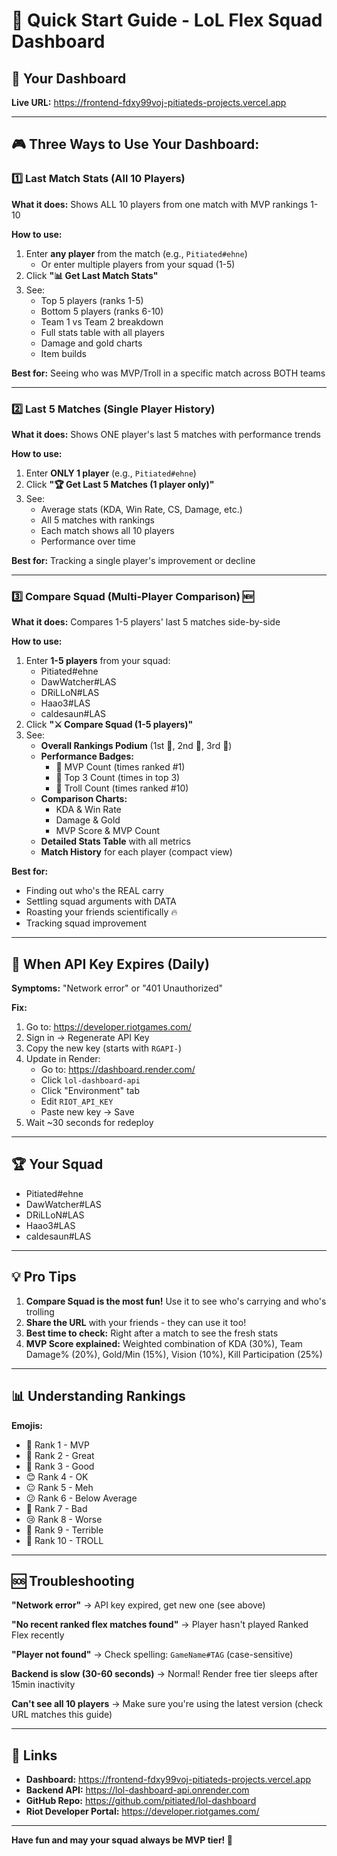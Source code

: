 # 🚀 Quick Start Guide - LoL Flex Squad Dashboard

## 📍 Your Dashboard
**Live URL:** https://frontend-fdxy99voj-pitiateds-projects.vercel.app

---

## 🎮 Three Ways to Use Your Dashboard:

### 1️⃣ Last Match Stats (All 10 Players)
**What it does:** Shows ALL 10 players from one match with MVP rankings 1-10

**How to use:**
1. Enter **any player** from the match (e.g., `Pitiated#ehne`)
   - Or enter multiple players from your squad (1-5)
2. Click **"📊 Get Last Match Stats"**
3. See:
   - Top 5 players (ranks 1-5)
   - Bottom 5 players (ranks 6-10)
   - Team 1 vs Team 2 breakdown
   - Full stats table with all players
   - Damage and gold charts
   - Item builds

**Best for:** Seeing who was MVP/Troll in a specific match across BOTH teams

---

### 2️⃣ Last 5 Matches (Single Player History)
**What it does:** Shows ONE player's last 5 matches with performance trends

**How to use:**
1. Enter **ONLY 1 player** (e.g., `Pitiated#ehne`)
2. Click **"🏆 Get Last 5 Matches (1 player only)"**
3. See:
   - Average stats (KDA, Win Rate, CS, Damage, etc.)
   - All 5 matches with rankings
   - Each match shows all 10 players
   - Performance over time

**Best for:** Tracking a single player's improvement or decline

---

### 3️⃣ Compare Squad (Multi-Player Comparison) 🆕
**What it does:** Compares 1-5 players' last 5 matches side-by-side

**How to use:**
1. Enter **1-5 players** from your squad:
   - Pitiated#ehne
   - DawWatcher#LAS
   - DRiLLoN#LAS
   - Haao3#LAS
   - caldesaun#LAS
2. Click **"⚔️ Compare Squad (1-5 players)"**
3. See:
   - **Overall Rankings Podium** (1st 👑, 2nd 🥈, 3rd 🥉)
   - **Performance Badges:**
     - 👑 MVP Count (times ranked #1)
     - 🥉 Top 3 Count (times in top 3)
     - 🤡 Troll Count (times ranked #10)
   - **Comparison Charts:**
     - KDA & Win Rate
     - Damage & Gold
     - MVP Score & MVP Count
   - **Detailed Stats Table** with all metrics
   - **Match History** for each player (compact view)

**Best for:**
- Finding out who's the REAL carry
- Settling squad arguments with DATA
- Roasting your friends scientifically 🔥
- Tracking squad improvement

---

## 🔑 When API Key Expires (Daily)

**Symptoms:** "Network error" or "401 Unauthorized"

**Fix:**
1. Go to: https://developer.riotgames.com/
2. Sign in → Regenerate API Key
3. Copy the new key (starts with `RGAPI-`)
4. Update in Render:
   - Go to: https://dashboard.render.com/
   - Click `lol-dashboard-api`
   - Click "Environment" tab
   - Edit `RIOT_API_KEY`
   - Paste new key → Save
5. Wait ~30 seconds for redeploy

---

## 🏆 Your Squad
- Pitiated#ehne
- DawWatcher#LAS
- DRiLLoN#LAS
- Haao3#LAS
- caldesaun#LAS

---

## 💡 Pro Tips

1. **Compare Squad is the most fun!** Use it to see who's carrying and who's trolling
2. **Share the URL** with your friends - they can use it too!
3. **Best time to check:** Right after a match to see the fresh stats
4. **MVP Score explained:** Weighted combination of KDA (30%), Team Damage% (20%), Gold/Min (15%), Vision (10%), Kill Participation (25%)

---

## 📊 Understanding Rankings

**Emojis:**
- 👑 Rank 1 - MVP
- 🥈 Rank 2 - Great
- 🥉 Rank 3 - Good
- 😊 Rank 4 - OK
- 😐 Rank 5 - Meh
- 😕 Rank 6 - Below Average
- 😬 Rank 7 - Bad
- 😢 Rank 8 - Worse
- 💩 Rank 9 - Terrible
- 🤡 Rank 10 - TROLL

---

## 🆘 Troubleshooting

**"Network error"**
→ API key expired, get new one (see above)

**"No recent ranked flex matches found"**
→ Player hasn't played Ranked Flex recently

**"Player not found"**
→ Check spelling: `GameName#TAG` (case-sensitive)

**Backend is slow (30-60 seconds)**
→ Normal! Render free tier sleeps after 15min inactivity

**Can't see all 10 players**
→ Make sure you're using the latest version (check URL matches this guide)

---

## 📱 Links

- **Dashboard:** https://frontend-fdxy99voj-pitiateds-projects.vercel.app
- **Backend API:** https://lol-dashboard-api.onrender.com
- **GitHub Repo:** https://github.com/pitiated/lol-dashboard
- **Riot Developer Portal:** https://developer.riotgames.com/

---

**Have fun and may your squad always be MVP tier! 👑**

